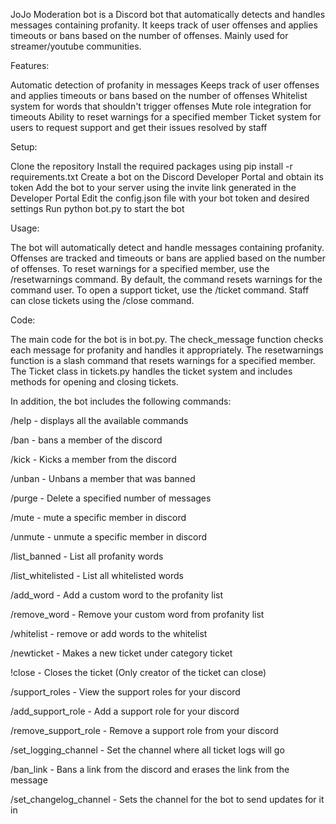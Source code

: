 JoJo Moderation bot is a Discord bot that automatically detects and handles messages containing profanity. It keeps track of user offenses and applies timeouts or bans based on the number of offenses. Mainly used for streamer/youtube communities.

Features:

Automatic detection of profanity in messages
Keeps track of user offenses and applies timeouts or bans based on the number of offenses
Whitelist system for words that shouldn't trigger offenses
Mute role integration for timeouts
Ability to reset warnings for a specified member
Ticket system for users to request support and get their issues resolved by staff

Setup:

Clone the repository
Install the required packages using pip install -r requirements.txt
Create a bot on the Discord Developer Portal and obtain its token
Add the bot to your server using the invite link generated in the Developer Portal
Edit the config.json file with your bot token and desired settings
Run python bot.py to start the bot

Usage:

The bot will automatically detect and handle messages containing profanity. Offenses are tracked and timeouts or bans are applied based on the number of offenses.
To reset warnings for a specified member, use the /resetwarnings command. By default, the command resets warnings for the command user.
To open a support ticket, use the /ticket command. Staff can close tickets using the /close command.

Code:

The main code for the bot is in bot.py.
The check_message function checks each message for profanity and handles it appropriately.
The resetwarnings function is a slash command that resets warnings for a specified member.
The Ticket class in tickets.py handles the ticket system and includes methods for opening and closing tickets.

In addition, the bot includes the following commands:

/help - displays all the available commands

/ban - bans a member of the discord

/kick - Kicks a member from the discord

/unban - Unbans a member that was banned

/purge - Delete a specified number of messages

/mute - mute a specific member in discord

/unmute - unmute a specific member in discord

/list_banned - List all profanity words

/list_whitelisted - List all whitelisted words

/add_word - Add a custom word to the profanity list

/remove_word - Remove your custom word from profanity list

/whitelist - remove or add words to the whitelist

/newticket - Makes a new ticket under category ticket

!close - Closes the ticket (Only creator of the ticket can close)

/support_roles - View the support roles for your discord

/add_support_role - Add a support role for your discord

/remove_support_role - Remove a support role from your discord

/set_logging_channel - Set the channel where all ticket logs will go

/ban_link - Bans a link from the discord and erases the link from the message

/set_changelog_channel - Sets the channel for the bot to send updates for it in
